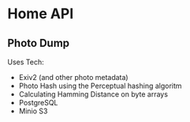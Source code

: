 # Home API

## Photo Dump

Uses Tech:

- Exiv2 (and other photo metadata)
- Photo Hash using the Perceptual hashing algoritm
- Calculating Hamming Distance on byte arrays
- PostgreSQL
- Minio S3
